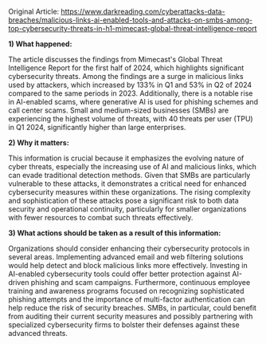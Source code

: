 Original Article: https://www.darkreading.com/cyberattacks-data-breaches/malicious-links-ai-enabled-tools-and-attacks-on-smbs-among-top-cybersecurity-threats-in-h1-mimecast-global-threat-intelligence-report

**1) What happened:**

The article discusses the findings from Mimecast's Global Threat Intelligence Report for the first half of 2024, which highlights significant cybersecurity threats. Among the findings are a surge in malicious links used by attackers, which increased by 133% in Q1 and 53% in Q2 of 2024 compared to the same periods in 2023. Additionally, there is a notable rise in AI-enabled scams, where generative AI is used for phishing schemes and call center scams. Small and medium-sized businesses (SMBs) are experiencing the highest volume of threats, with 40 threats per user (TPU) in Q1 2024, significantly higher than large enterprises.

**2) Why it matters:**

This information is crucial because it emphasizes the evolving nature of cyber threats, especially the increasing use of AI and malicious links, which can evade traditional detection methods. Given that SMBs are particularly vulnerable to these attacks, it demonstrates a critical need for enhanced cybersecurity measures within these organizations. The rising complexity and sophistication of these attacks pose a significant risk to both data security and operational continuity, particularly for smaller organizations with fewer resources to combat such threats effectively.

**3) What actions should be taken as a result of this information:**

Organizations should consider enhancing their cybersecurity protocols in several areas. Implementing advanced email and web filtering solutions would help detect and block malicious links more effectively. Investing in AI-enabled cybersecurity tools could offer better protection against AI-driven phishing and scam campaigns. Furthermore, continuous employee training and awareness programs focused on recognizing sophisticated phishing attempts and the importance of multi-factor authentication can help reduce the risk of security breaches. SMBs, in particular, could benefit from auditing their current security measures and possibly partnering with specialized cybersecurity firms to bolster their defenses against these advanced threats.